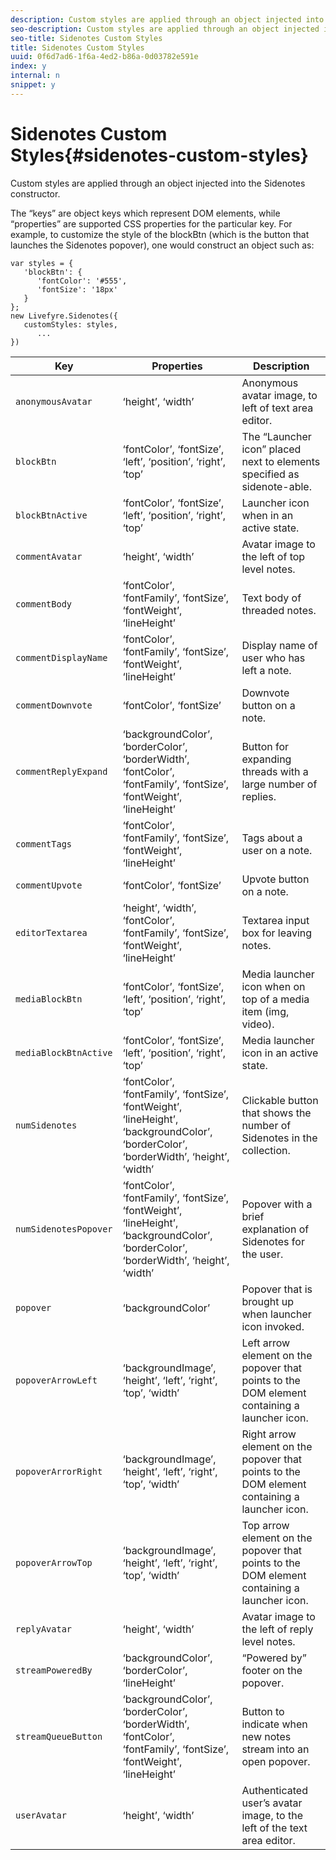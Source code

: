 ```yaml
---
description: Custom styles are applied through an object injected into the Sidenotes constructor.
seo-description: Custom styles are applied through an object injected into the Sidenotes constructor.
seo-title: Sidenotes Custom Styles
title: Sidenotes Custom Styles
uuid: 0f6d7ad6-1f6a-4ed2-b86a-0d03782e591e
index: y
internal: n
snippet: y
---
```


# Sidenotes Custom Styles{#sidenotes-custom-styles}

Custom styles are applied through an object injected into the Sidenotes constructor.

<a id="section_thp_wtv_sy"></a>

The “keys” are object keys which represent DOM elements, while “properties” are supported CSS properties for the particular key. For example, to customize the style of the blockBtn (which is the button that launches the Sidenotes popover), one would construct an object such as:

```
var styles = { 
   'blockBtn': { 
      'fontColor': '#555', 
      'fontSize': '18px' 
   } 
}; 
new Livefyre.Sidenotes({ 
   customStyles: styles, 
      ...  
})
```

|  **Key** | **Properties** | Description  |
|---|---|---|
|  `anonymousAvatar`  | ‘height’, ‘width’  | Anonymous avatar image, to left of text area editor.  |
|  `blockBtn`  | ‘fontColor’, ‘fontSize’, ‘left’, ‘position’, ‘right’, ‘top’  | The “Launcher icon” placed next to elements specified as sidenote-able.  |
|  `blockBtnActive`  | ‘fontColor’, ‘fontSize’, ‘left’, ‘position’, ‘right’, ‘top’  | Launcher icon when in an active state.  |
|  `commentAvatar`  | ‘height’, ‘width’  | Avatar image to the left of top level notes.  |
|  `commentBody`  | ‘fontColor’, ‘fontFamily’, ‘fontSize’, ‘fontWeight’, ‘lineHeight’  | Text body of threaded notes.  |
|  `commentDisplayName`  | ‘fontColor’, ‘fontFamily’, ‘fontSize’, ‘fontWeight’, ‘lineHeight’  | Display name of user who has left a note.  |
|  `commentDownvote`  | ‘fontColor’, ‘fontSize’  | Downvote button on a note.  |
|  `commentReplyExpand`  | ‘backgroundColor’, ‘borderColor’, ‘borderWidth’, ‘fontColor’, ‘fontFamily’, ‘fontSize’, ‘fontWeight’, ‘lineHeight’  | Button for expanding threads with a large number of replies.  |
|  `commentTags`  | ‘fontColor’, ‘fontFamily’, ‘fontSize’, ‘fontWeight’, ‘lineHeight’  | Tags about a user on a note.  |
|  `commentUpvote`  | ‘fontColor’, ‘fontSize’  | Upvote button on a note.  |
|  `editorTextarea`  | ‘height’, ‘width’, ‘fontColor’, ‘fontFamily’, ‘fontSize’, ‘fontWeight’, ‘lineHeight’  | Textarea input box for leaving notes.  |
|  `mediaBlockBtn`  | ‘fontColor’, ‘fontSize’, ‘left’, ‘position’, ‘right’, ‘top’  | Media launcher icon when on top of a media item (img, video).  |
|  `mediaBlockBtnActive`  | ‘fontColor’, ‘fontSize’, ‘left’, ‘position’, ‘right’, ‘top’  | Media launcher icon in an active state.  |
|  `numSidenotes`  | ‘fontColor’, ‘fontFamily’, ‘fontSize’, ‘fontWeight’, ‘lineHeight’, ‘backgroundColor’, ‘borderColor’, ‘borderWidth’, ‘height’, ‘width’  | Clickable button that shows the number of Sidenotes in the collection.  |
|  `numSidenotesPopover`  | ‘fontColor’, ‘fontFamily’, ‘fontSize’, ‘fontWeight’, ‘lineHeight’, ‘backgroundColor’, ‘borderColor’, ‘borderWidth’, ‘height’, ‘width’  | Popover with a brief explanation of Sidenotes for the user.  |
|  `popover`  | ‘backgroundColor’  | Popover that is brought up when launcher icon invoked.  |
|  `popoverArrowLeft`  | ‘backgroundImage’, ‘height’, ‘left’, ‘right’, ‘top’, ‘width’  | Left arrow element on the popover that points to the DOM element containing a launcher icon.  |
|  `popoverArrorRight`  | ‘backgroundImage’, ‘height’, ‘left’, ‘right’, ‘top’, ‘width’  | Right arrow element on the popover that points to the DOM element containing a launcher icon.  |
|  `popoverArrowTop`  | ‘backgroundImage’, ‘height’, ‘left’, ‘right’, ‘top’, ‘width’  | Top arrow element on the popover that points to the DOM element containing a launcher icon.  |
|  `replyAvatar`  | ‘height’, ‘width’  | Avatar image to the left of reply level notes.  |
|  `streamPoweredBy`  | ‘backgroundColor’, ‘borderColor’, ‘lineHeight’  | “Powered by” footer on the popover.  |
|  `streamQueueButton`  | ‘backgroundColor’, ‘borderColor’, ‘borderWidth’, ‘fontColor’, ‘fontFamily’, ‘fontSize’, ‘fontWeight’, ‘lineHeight’  | Button to indicate when new notes stream into an open popover.  |
|  `userAvatar`  | ‘height’, ‘width’  | Authenticated user’s avatar image, to the left of the text area editor.  |


